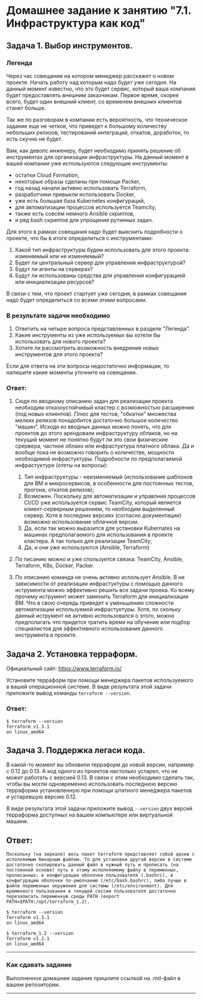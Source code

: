 # Домашнее задание к занятию "7.1. Инфраструктура как код"

## Задача 1. Выбор инструментов. 
 
### Легенда
 
Через час совещание на котором менеджер расскажет о новом проекте. Начать работу над которым надо 
будет уже сегодня. 
На данный момент известно, что это будет сервис, который ваша компания будет предоставлять внешним заказчикам.
Первое время, скорее всего, будет один внешний клиент, со временем внешних клиентов станет больше.

Так же по разговорам в компании есть вероятность, что техническое задание еще не четкое, что приведет к большому
количеству небольших релизов, тестирований интеграций, откатов, доработок, то есть скучно не будет.  
   
Вам, как девопс инженеру, будет необходимо принять решение об инструментах для организации инфраструктуры.
На данный момент в вашей компании уже используются следующие инструменты: 
- остатки Сloud Formation, 
- некоторые образы сделаны при помощи Packer,
- год назад начали активно использовать Terraform, 
- разработчики привыкли использовать Docker, 
- уже есть большая база Kubernetes конфигураций, 
- для автоматизации процессов используется Teamcity, 
- также есть совсем немного Ansible скриптов, 
- и ряд bash скриптов для упрощения рутинных задач.  

Для этого в рамках совещания надо будет выяснить подробности о проекте, что бы в итоге определиться с инструментами:

1. Какой тип инфраструктуры будем использовать для этого проекта: изменяемый или не изменяемый?
1. Будет ли центральный сервер для управления инфраструктурой?
1. Будут ли агенты на серверах?
1. Будут ли использованы средства для управления конфигурацией или инициализации ресурсов? 
 
В связи с тем, что проект стартует уже сегодня, в рамках совещания надо будет определиться со всеми этими вопросами.

### В результате задачи необходимо

1. Ответить на четыре вопроса представленных в разделе "Легенда". 
1. Какие инструменты из уже используемых вы хотели бы использовать для нового проекта? 
1. Хотите ли рассмотреть возможность внедрения новых инструментов для этого проекта? 

Если для ответа на эти вопросы недостаточно информации, то напишите какие моменты уточните на совещании.

### **Ответ:**

1. Сюдя по вводному описанию задач для реализации проекта необходим отказоустойчивый кластер с возможностью расширения (под новых клиентов). Плюс для тестов, "обкатки" множества мелких релизов понадобится достаточно большое количество "машин". Исходя из вводных данных можно понять, что для проектов до этого арендовали инфраструктуру облаков, но на текущий момент не понятно будут ли это свои физические срервера, частное облако или инфрастуктура платного облака. Да и вообще пока не возможно говорить о количестве, мощности необходимой инфрастуктуры.  Подробности по предполагаемой инфрастуктуре (отеты на вопросы):
    1. Тип инфраструктуры - неизменяемый (использование шаблонов для ВМ и микросервисов, в особенности для постоянных тестов, прогона, откатов релизов);
    2. Возможен. Поскольку для автоматизации и управлния процессов CI/CD уже используется сервис TeamCity, который является клиент-серверным решением, то необходим выделенный сервер. Хотя в последних версиях (согласно документации) возможно использование облачной версии.
    3. Да, если так можно выразится для установки Kubernates на машинах предполагаемого для использования в проекте кластера. А так только для реализации TeamCity;
    4. Да, и они уже используются (Ansible, Terraform)
    
2. По писанию можно и уже спользуется связка: TeamCity, Ansible, Terraform, K8s, Docker, Packer.

3. По описанию команда не очень активно использует Ansible. В не зависимости от реализации инфрастуктуры с помощью данного иструмента можно эффективно решить все задачи проека. Ко всему прочему иструмент может заменить Terraform для инициализации ВМ. Что в свою очередь приведет к уменьшению сложности автоматизации используемой инфрастуктуры. Хотя, по скольку данный иструмент не активно использовался о этого, можно предполагать что придется тратить время на обучение или подбор специалистов для эффективного использования данного инструмента в проекте. 

## Задача 2. Установка терраформ. 

Официальный сайт: https://www.terraform.io/

Установите терраформ при помощи менеджера пакетов используемого в вашей операционной системе.
В виде результата этой задачи приложите вывод команды `terraform --version`.

### **Ответ:**

```
$ terraform --version
Terraform v1.3.1
on linux_amd64
```

## Задача 3. Поддержка легаси кода. 

В какой-то момент вы обновили терраформ до новой версии, например с 0.12 до 0.13. 
А код одного из проектов настолько устарел, что не может работать с версией 0.13. 
В связи с этим необходимо сделать так, чтобы вы могли одновременно использовать последнюю версию терраформа установленную при помощи
штатного менеджера пакетов и устаревшую версию 0.12. 

В виде результата этой задачи приложите вывод `--version` двух версий терраформа доступных на вашем компьютере 
или виртуальной машине.

## **Ответ:**

    Поскольку (на зеркале) весь пакет terraform представляет собой архив с исполняемым бинарным файлом. То для установки другой версии в системе достаточно скопировать данный файл в нужный путь и прописать (на постоянной основе) путь к этому исполняемому файлу в переменных, прописанных: в конфигурации оболочки пользователя (.bashrc), в конфигурации оболочки по-умолчанию (/etc/bash.bashrc), либо лучше в файле переменных окружения для системы (/etc/environment). Для временного пользования в текущей сессии пользователя достаточно перезаписать переменную среды PATH (export PATH=$PATH:/opt/terraform_1.2).

```
$ terraform --version
Terraform v1.3.1
on linux_amd64

$ terraform_1.2 --version
Terraform v1.2.1
on linux_amd64
```

---

### Как cдавать задание

Выполненное домашнее задание пришлите ссылкой на .md-файл в вашем репозитории.

---
